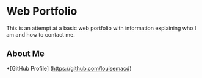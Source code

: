 # Web Portfolio
This is an attempt at a basic web portfolio with information explaining who I am and how to contact me.

## About Me
*[GitHub Profile] (https://github.com/louisemacd) 
